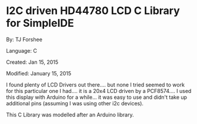 # I2C driven HD44780 LCD C Library for SimpleIDE

By: TJ Forshee

Language: C

Created: Jan 15, 2015

Modified: January 15, 2015

I found plenty of LCD Drivers out there.... but none I tried seemed to work for this particular one I had.... it is a 20x4 LCD driven by a PCF8574.... I used this display with Arduino for a while... it was easy to use and didn't take up additional pins (assuming I was using other i2c devices).

This C Library was modelled after an Arduino library.
